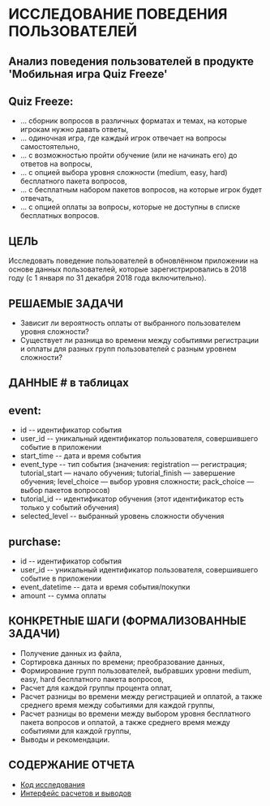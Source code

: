 # ИССЛЕДОВАНИЕ ПОВЕДЕНИЯ ПОЛЬЗОВАТЕЛЕЙ
## Анализ поведения пользователей в продукте 'Мобильная игра Quiz Freeze'

## Quiz Freeze:
* ... сборник вопросов в различных форматах и темах, на которые игрокам нужно давать ответы,
* ... одиночная игра, где каждый игрок отвечает на вопросы самостоятельно,
* ... с возможностью пройти обучение (или не начинать его) до ответов на вопросы,
* ... с опцией выбора уровня сложности (medium, easy, hard) бесплатного пакета вопросов,
* ... с бесплатным набором пакетов вопросов, на которые игрок будет отвечать,
* ... с опцией оплаты за вопросы, которые не доступны в списке бесплатных вопросов. 
##
## ЦЕЛЬ 
 Исследовать поведение пользователей в обновлённом приложении 
 на основе данных пользователей, которые зарегистрировались в 2018 году (с 1 января по 31 декабря 2018 года включительно).
##
## РЕШАЕМЫЕ ЗАДАЧИ
* Зависит ли вероятность оплаты от выбранного пользователем уровня сложности?
* Существует ли разница во времени между событиями регистрации и оплаты для разных групп пользователей с разным уровнем сложности?
##
## ДАННЫЕ # в таблицах
## event: 
* id -- идентификатор события
* user_id -- уникальный идентификатор пользователя, совершившего событие в приложении
* start_time -- дата и время события
* event_type -- тип события (значения: registration — регистрация; tutorial_start — начало обучения; tutorial_finish — завершение обучения; level_choice — выбор уровня сложности; pack_choice — выбор пакетов вопросов)
* tutorial_id -- идентификатор обучения (этот идентификатор есть только у событий обучения)
* selected_level -- выбранный уровень сложности обучения
## purchase:
* id -- идентификатор события
* user_id -- уникальный идентификатор пользователя, совершившего событие в приложении
* event_datetime -- дата и время события/покупки
* amount -- сумма оплаты

## КОНКРЕТНЫЕ ШАГИ (ФОРМАЛИЗОВАННЫЕ ЗАДАЧИ)
* Получение данных из файла,
* Сортировка данных по времени; преобразование данных,
* Формирование групп пользователей, выбравших уровни medium, easy, hard бесплатного пакета вопросов,
* Расчет для каждой группы процента оплат,
* Расчет разницы во времени между регистрацией и оплатой, а также среднего время между событиями для каждой группы,
* Расчет разницы во времени между выбором уровня бесплатного пакета вопросов и оплатой, а также среднего время между событиями для каждой группы,
* Выводы и рекомендации.
##
## СОДЕРЖАНИЕ ОТЧЕТА


* <a href="https://github.com/OlgaBerezinskaya/ess_1/blob/main/project_38_9/38_9_pro.py">Код исследования</a>
* <a href="https://github.com/OlgaBerezinskaya/ess_1/blob/main/project_38_9/38_9_pro.ipynb">Интерфейс расчетов и выводов</a>

